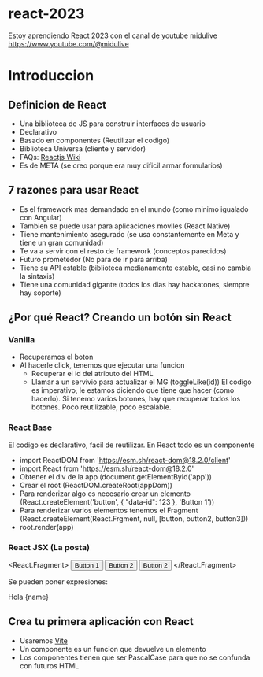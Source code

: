 # react-2023
 Estoy aprendiendo React 2023 con el canal de youtube midulive
 https://www.youtube.com/@midulive

# Introduccion

## Definicion de React

- Una biblioteca de JS para construir interfaces de usuario
- Declarativo
- Basado en componentes (Reutilizar el codigo)
- Biblioteca Universa (cliente y servidor)
- FAQs: [Reactjs Wiki](https://www.reactjs.wiki/)
- Es de META (se creo porque era muy dificil armar formularios)

## 7 razones para usar React

- Es el framework mas demandado en el mundo (como minimo igualado con Angular)
- Tambien se puede usar para aplicaciones moviles (React Native)
- Tiene mantenimiento asegurado (se usa constantemente en Meta y tiene un gran comunidad)
- Te va a servir con el resto de framework (conceptos parecidos)
- Futuro prometedor (No para de ir para arriba)
- Tiene su API estable (biblioteca medianamente estable, casi no cambia la sintaxis)
- Tiene una comunidad gigante (todos los dias hay hackatones, siempre hay soporte)

## ¿Por qué React? Creando un botón sin React

### Vanilla

- Recuperamos el boton
- Al hacerle click, tenemos que ejecutar una funcion
    - Recuperar el id del atributo del HTML
    - Llamar a un servivio para actualizar el MG (toggleLike(id))
El codigo es imperativo, le estamos diciendo que tiene que hacer (como hacerlo).
Si tenemo varios botones, hay que recuperar todos los botones. 
Poco reutilizable, poco escalable.

### React Base

El codigo es declarativo, facil de reutilizar. En React todo es un componente
- import ReactDOM from 'https://esm.sh/react-dom@18.2.0/client'
- import React from 'https://esm.sh/react-dom@18.2.0'
- Obtener el div de la app (document.getElementById('app'))
- Crear el root (ReactDOM.createRoot(appDom))
- Para renderizar algo es necesario crear un elemento (React.createElement('button', { "data-id": 123 }, 'Button 1'))
- Para renderizar varios elementos tenemos el Fragment (React.createElement(React.Frgment, null, [button, button2, button3]))
- root.render(app)

### React JSX (La posta)

<React.Fragment>
    <button data-id='123'>Button 1</button>
    <button data-id='234'>Button 2</button>
    <button data-id='567'>Button 2</button>
</React.Fragment>

Se pueden poner expresiones: <p> Hola {name} </p>

## Crea tu primera aplicación con React

- Usaremos [Vite](https://vitejs.dev/)
- Un componente es un funcion que devuelve un elemento
- Los componentes tienen que ser PascalCase para que no se confunda con futuros HTML